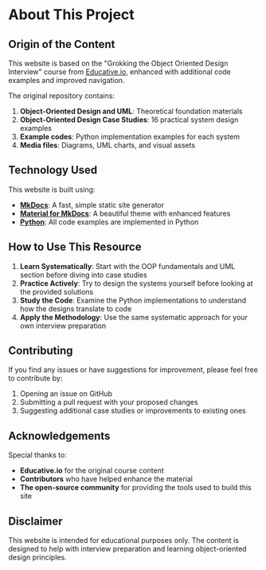 # About This Project

## Origin of the Content

This website is based on the "Grokking the Object Oriented Design Interview" course from [Educative.io](https://www.educative.io/courses/grokking-the-object-oriented-design-interview), enhanced with additional code examples and improved navigation.

The original repository contains:

1. **Object-Oriented Design and UML**: Theoretical foundation materials
2. **Object-Oriented Design Case Studies**: 16 practical system design examples
3. **Example codes**: Python implementation examples for each system
4. **Media files**: Diagrams, UML charts, and visual assets

## Technology Used

This website is built using:

- **[MkDocs](https://www.mkdocs.org/)**: A fast, simple static site generator
- **[Material for MkDocs](https://squidfunk.github.io/mkdocs-material/)**: A beautiful theme with enhanced features
- **[Python](https://www.python.org/)**: All code examples are implemented in Python

## How to Use This Resource

1. **Learn Systematically**: Start with the OOP fundamentals and UML section before diving into case studies
2. **Practice Actively**: Try to design the systems yourself before looking at the provided solutions
3. **Study the Code**: Examine the Python implementations to understand how the designs translate to code
4. **Apply the Methodology**: Use the same systematic approach for your own interview preparation

## Contributing

If you find any issues or have suggestions for improvement, please feel free to contribute by:

1. Opening an issue on GitHub
2. Submitting a pull request with your proposed changes
3. Suggesting additional case studies or improvements to existing ones

## Acknowledgements

Special thanks to:

- **Educative.io** for the original course content
- **Contributors** who have helped enhance the material
- **The open-source community** for providing the tools used to build this site

## Disclaimer

This website is intended for educational purposes only. The content is designed to help with interview preparation and learning object-oriented design principles.
